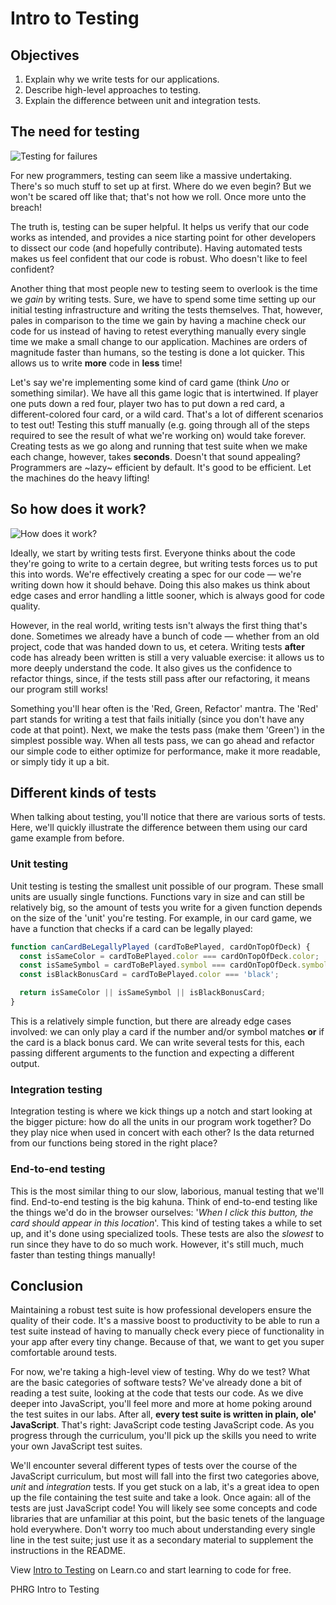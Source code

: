 # Intro to Testing

## Objectives
1. Explain why we write tests for our applications.
2. Describe high-level approaches to testing.
3. Explain the difference between unit and integration tests.

## The need for testing
![Testing for failures](https://media.giphy.com/media/7MZ0v9KynmiSA/giphy.gif)

For new programmers, testing can seem like a massive undertaking. There's so much stuff to set up at first. Where do we even begin? But we won't be scared off like that; that's not how we roll. Once more unto the breach!

The truth is, testing can be super helpful. It helps us verify that our code works as intended, and provides a nice starting point for other developers to dissect our code (and hopefully contribute). Having automated tests makes us feel confident that our code is robust. Who doesn't like to feel confident?

Another thing that most people new to testing seem to overlook is the time we _gain_ by writing tests. Sure, we have to spend some time setting up our initial testing infrastructure and writing the tests themselves. That, however, pales in comparison to the time we gain by having a machine check our code for us instead of having to retest everything manually every single time we make a small change to our application. Machines are orders of magnitude faster than humans, so the testing is done a lot quicker. This allows us to write **more** code in **less** time!

Let's say we're implementing some kind of card game (think _Uno_ or something similar). We have all this game logic that is intertwined. If player one puts down a red four, player two has to put down a red card, a different-colored four card, or a wild card. That's a lot of different scenarios to test out! Testing this stuff manually (e.g. going through all of the steps required to see the result of what we're working on) would take forever. Creating tests as we go along and running that test suite when we make each change, however, takes **seconds**. Doesn't that sound appealing? Programmers are ~lazy~ efficient by default. It's good to be efficient. Let the machines do the heavy lifting!

## So how does it work?
![How does it work?](https://media.giphy.com/media/xTk9ZMcahswelC60ko/giphy.gif)

Ideally, we start by writing tests first. Everyone thinks about the code they're going to write to a certain degree, but writing tests forces us to put this into words. We're effectively creating a spec for our code — we're writing down how it should behave. Doing this also makes us think about edge cases and error handling a little sooner, which is always good for code quality.

However, in the real world, writing tests isn't always the first thing that's done. Sometimes we already have a bunch of code — whether from an old project, code that was handed down to us, et cetera. Writing tests **after** code has already been written is still a very valuable exercise: it allows us to more deeply understand the code. It also gives us the confidence to refactor things, since, if the tests still pass after our refactoring, it means our program still works!

Something you'll hear often is the 'Red, Green, Refactor' mantra. The 'Red' part stands for writing a test that fails initially (since you don't have any code at that point). Next, we make the tests pass (make them 'Green') in the simplest possible way. When all tests pass, we can go ahead and refactor our simple code to either optimize for performance, make it more readable, or simply tidy it up a bit.

## Different kinds of tests
When talking about testing, you'll notice that there are various sorts of tests. Here, we'll quickly illustrate the difference between them using our card game example from before.

### Unit testing
Unit testing is testing the smallest unit possible of our program. These small units are usually single functions. Functions vary in size and can still be relatively big, so the amount of tests you write for a given function depends on the size of the 'unit' you're testing. For example, in our card game, we
have a function that checks if a card can be legally played:
```js
function canCardBeLegallyPlayed (cardToBePlayed, cardOnTopOfDeck) {
  const isSameColor = cardToBePlayed.color === cardOnTopOfDeck.color;
  const isSameSymbol = cardToBePlayed.symbol === cardOnTopOfDeck.symbol;
  const isBlackBonusCard = cardToBePlayed.color === 'black';

  return isSameColor || isSameSymbol || isBlackBonusCard;
}
```

This is a relatively simple function, but there are already edge cases involved: we can only play a card if the number and/or symbol matches **or** if the card is a black bonus card. We can write several tests for this, each passing different arguments to the function and expecting a different output.

### Integration testing
Integration testing is where we kick things up a notch and start looking at the bigger picture: how do all the units in our program work together? Do they play nice when used in concert with each other? Is the data returned from our functions being stored in the right place?

### End-to-end testing
This is the most similar thing to our slow, laborious, manual testing that we'll find. End-to-end testing is the big kahuna. Think of end-to-end testing like the things we'd do in the browser ourselves: '_When I click this button, the card should appear in this location_'. This kind of testing takes a while to set up, and it's done using specialized tools. These tests are also the _slowest_ to run since they have to do so much work. However, it's still much, much faster than testing things manually!

## Conclusion
Maintaining a robust test suite is how professional developers ensure the quality of their code. It's a massive boost to productivity to be able to run a test suite instead of having to manually check every piece of functionality in your app after every tiny change. Because of that, we want to get you super comfortable around tests.

For now, we're taking a high-level view of testing. Why do we test? What are the basic categories of software tests? We've already done a bit of reading a test suite, looking at the code that tests our code. As we dive deeper into JavaScript, you'll feel more and more at home poking around the test suites in our labs. After all, **every test suite is written in plain, ole' JavaScript**. That's right: JavaScript code testing JavaScript code. As you progress through the curriculum, you'll pick up the skills you need to write your own JavaScript test suites.

We'll encounter several different types of tests over the course of the JavaScript curriculum, but most will fall into the first two categories above, _unit_ and _integration_ tests. If you get stuck on a lab, it's a great idea to open up the file containing the test suite and take a look. Once again: all of the tests are just JavaScript code! You will likely see some concepts and code libraries that are unfamiliar at this point, but the basic tenets of the language hold everywhere. Don't worry too much about understanding every single line in the test suite; just use it as a secondary material to supplement the instructions in the README.

<p class='util--hide'>View <a href='https://learn.co/lessons/js-basics-intro-to-testing-readme'>Intro to Testing</a> on Learn.co and start learning to code for free.</p>
<p data-visibility='hidden'>PHRG Intro to Testing</p>